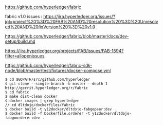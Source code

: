 https://github.com/hyperledger/fabric

fabric v1.0 issues : https://jira.hyperledger.org/issues/?jql=project%20%3D%20FAB%20AND%20resolution%20%3D%20Unresolved%20AND%20fixVersion%20%3D%20v1.0

https://github.com/hyperledger/fabric/blob/master/docs/dev-setup/build.md

https://jira.hyperledger.org/projects/FAB/issues/FAB-1594?filter=allopenissues

https://github.com/hyperledger/fabric-sdk-node/blob/master/test/fixtures/docker-compose.yml

```
$ cd $GOPATH/src/github.com/hyperledger
$ git clone --single-branch -b master --depth 1 http://gerrit.hyperledger.org/r/fabric
$ cd fabric
$ make dist-clean docker
$ docker images | grep hyperledger
// cd dltdojo/dockerfiles/fabric
$ docker build -t y12docker/dltdojo-fabgopeer:dev .
$ docker build -f Dockerfile.orderer -t y12docker/dltdojo-fabgoorderer:dev .
```
